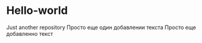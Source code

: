 # Hello-world
Just another repository
Просто еще один добавлении текста
Просто еще добавленно текст
